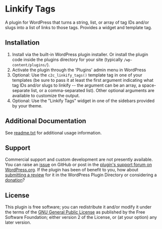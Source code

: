 # Linkify Tags

A plugin for WordPress that turns a string, list, or array of tag IDs and/or slugs into a list of links to those tags. Provides a widget and template tag.


## Installation

1. Install via the built-in WordPress plugin installer. Or install the plugin code inside the plugins directory for your site (typically `/wp-content/plugins/`).
2. Activate the plugin through the 'Plugins' admin menu in WordPress
3. Optional: Use the `c2c_linkify_tags()` template tag in one of your templates (be sure to pass it at least the first argument indicating what tag IDs and/or slugs to linkify -- the argument can be an array, a space-separate list, or a comma-separated list). Other optional arguments are available to customize the output.
4. Optional: Use the "Linkify Tags" widget in one of the sidebars provided by your theme.

## Additional Documentation

See [readme.txt](https://github.com/coffee2code/linkify-tags/blob/master/readme.txt) for additional usage information.


## Support

Commercial support and custom development are not presently available. You can raise an [issue](https://github.com/coffee2code/linkify-tags/issues) on GitHub or post in the [plugin's support forum on WordPress.org](https://wordpress.org/support/plugin/linkify-tags/). If the plugin has been of benefit to you, how about [submitting a review](https://wordpress.org/support/plugin/linkify-tags/reviews/) for it in the WordPress Plugin Directory or considering a [donation](https://www.paypal.com/cgi-bin/webscr?cmd=_s-xclick&hosted_button_id=6ARCFJ9TX3522)?


## License

This plugin is free software; you can redistribute it and/or modify it under the terms of the [GNU General Public License](https://www.gnu.org/licenses/gpl-2.0.html) as published by the Free Software Foundation; either version 2 of the License, or (at your option) any later version.